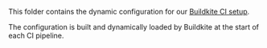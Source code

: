 This folder contains the dynamic configuration for our [Buildkite CI
setup](https://tvl.fyi/builds).

The configuration is built and dynamically loaded by Buildkite at the start of
each CI pipeline.
